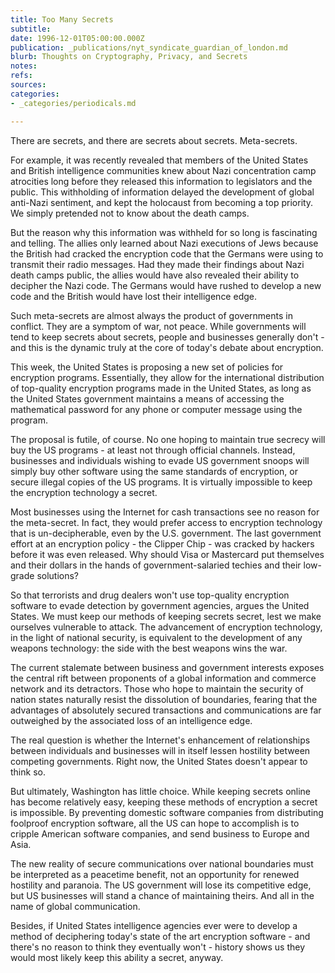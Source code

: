 ```yaml
---
title: Too Many Secrets
subtitle: 
date: 1996-12-01T05:00:00.000Z
publication: _publications/nyt_syndicate_guardian_of_london.md
blurb: Thoughts on Cryptography, Privacy, and Secrets
notes: 
refs: 
sources: 
categories:
- _categories/periodicals.md

---
```

There are secrets, and there are secrets about secrets. Meta-secrets.

For example, it was recently revealed that members of the United States and British intelligence communities knew about Nazi concentration camp atrocities long before they released this information to legislators and the public. This withholding of information delayed the development of global anti-Nazi sentiment, and kept the holocaust from becoming a top priority. We simply pretended not to know about the death camps.

But the reason why this information was withheld for so long is fascinating and telling. The allies only learned about Nazi executions of Jews because the British had cracked the encryption code that the Germans were using to transmit their radio messages. Had they made their findings about Nazi death camps public, the allies would have also revealed their ability to decipher the Nazi code. The Germans would have rushed to develop a new code and the British would have lost their intelligence edge.

Such meta-secrets are almost always the product of governments in conflict. They are a symptom of war, not peace. While governments will tend to keep secrets about secrets, people and businesses generally don't - and this is the dynamic truly at the core of today's debate about encryption.

This week, the United States is proposing a new set of policies for encryption programs. Essentially, they allow for the international distribution of top-quality encryption programs made in the United States, as long as the United States government maintains a means of accessing the mathematical password for any phone or computer message using the program.

The proposal is futile, of course. No one hoping to maintain true secrecy will buy the US programs - at least not through official channels. Instead, businesses and individuals wishing to evade US government snoops will simply buy other software using the same standards of encryption, or secure illegal copies of the US programs. It is virtually impossible to keep the encryption technology a secret.

Most businesses using the Internet for cash transactions see no reason for the meta-secret. In fact, they would prefer access to encryption technology that is un-decipherable, even by the U.S. government. The last government effort at an encryption policy - the Clipper Chip - was cracked by hackers before it was even released. Why should Visa or Mastercard put themselves and their dollars in the hands of government-salaried techies and their low-grade solutions?

So that terrorists and drug dealers won't use top-quality encryption software to evade detection by government agencies, argues the United States. We must keep our methods of keeping secrets secret, lest we make ourselves vulnerable to attack. The advancement of encryption technology, in the light of national security, is equivalent to the development of any weapons technology: the side with the best weapons wins the war.

The current stalemate between business and government interests exposes the central rift between proponents of a global information and commerce network and its detractors. Those who hope to maintain the security of nation states naturally resist the dissolution of boundaries, fearing that the advantages of absolutely secured transactions and communications are far outweighed by the associated loss of an intelligence edge.

The real question is whether the Internet's enhancement of relationships between individuals and businesses will in itself lessen hostility between competing governments. Right now, the United States doesn't appear to think so.

But ultimately, Washington has little choice. While keeping secrets online has become relatively easy, keeping these methods of encryption a secret is impossible. By preventing domestic software companies from distributing foolproof encryption software, all the US can hope to accomplish is to cripple American software companies, and send business to Europe and Asia.

The new reality of secure communications over national boundaries must be interpreted as a peacetime benefit, not an opportunity for renewed hostility and paranoia. The US government will lose its competitive edge, but US businesses will stand a chance of maintaining theirs. And all in the name of global communication.

Besides, if United States intelligence agencies ever were to develop a method of deciphering today's state of the art encryption software - and there's no reason to think they eventually won't - history shows us they would most likely keep this ability a secret, anyway.